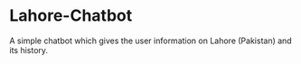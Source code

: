 # Lahore-Chatbot
A simple chatbot which gives the user information on Lahore (Pakistan) and its history.
